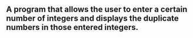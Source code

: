 ## A program that allows the user to enter a certain number of integers and displays the duplicate numbers in those entered integers.
